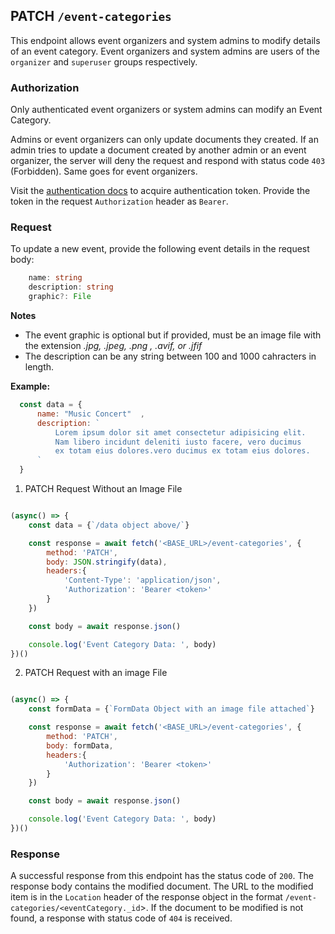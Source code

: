 ## PATCH `/event-categories`

This endpoint allows event organizers and system admins to modify details of an event category. Event organizers and system admins are users of the `organizer` and `superuser` groups respectively.

### Authorization
Only authenticated event organizers or system admins can modify an Event Category. 

Admins or event organizers can only update documents they created. If an admin tries to update a document created by another admin or an event organizer, the server will deny the request and respond with status code `403` (Forbidden). Same goes for event organizers.

Visit the [authentication docs](../authentication/authentication.md) to acquire authentication token. Provide the token in the request `Authorization` header as `Bearer`.


### Request
To update a new event, provide the following event details in the request body:

```typescript
    name: string
    description: string
    graphic?: File
```


**Notes**
- The event graphic is optional but if provided, must be an image file with the extension *.jpg, .jpeg, .png , .avif, or .jfif*
- The description can be any string between 100 and 1000 cahracters in length.

**Example:**

  ```javascript
    const data = {
        name: "Music Concert"  ,
        description: `
            Lorem ipsum dolor sit amet consectetur adipisicing elit. 
            Nam libero incidunt deleniti iusto facere, vero ducimus 
            ex totam eius dolores.vero ducimus ex totam eius dolores.
        `
    }
```

1. PATCH Request Without an Image File

```javascript

(async() => {
    const data = {`/data object above/`}

    const response = await fetch('<BASE_URL>/event-categories', {
        method: 'PATCH',
        body: JSON.stringify(data),
        headers:{
            'Content-Type': 'application/json',
            'Authorization': 'Bearer <token>'
        }
    })

    const body = await response.json()

    console.log('Event Category Data: ', body)
})()
```

2. PATCH Request with an image File

```javascript

(async() => {
    const formData = {`FormData Object with an image file attached`}

    const response = await fetch('<BASE_URL>/event-categories', {
        method: 'PATCH',
        body: formData,
        headers:{
            'Authorization': 'Bearer <token>'
        }
    })

    const body = await response.json()

    console.log('Event Category Data: ', body)
})()
```

### Response

A successful response from this endpoint has the status code of `200`. The response body contains the modified document. The URL to the modified item is in the `Location` header of the response object in the format `/event-categories/<eventCategory._id`>. If the document to be modified is not found, a response with status code of `404` is received.
